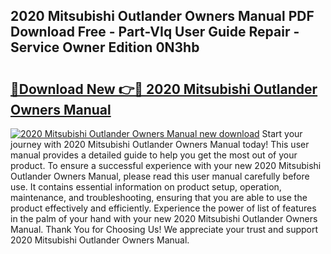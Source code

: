 ## 2020 Mitsubishi Outlander Owners Manual PDF Download Free - Part-VIq User Guide Repair - Service Owner Edition 0N3hb

# <h2><a href="http://bc33155.oget.top/?id=2020+Mitsubishi+Outlander+Owners+Manual">🔗Download New 👉🔴 2020 Mitsubishi Outlander Owners Manual</a></h2>

[![2020 Mitsubishi Outlander Owners Manual new download](https://i.imgur.com/5g1atiW.png)](http://bc33155.oget.top/?id=2020+Mitsubishi+Outlander+Owners+Manual)
Start your journey with 2020 Mitsubishi Outlander Owners Manual today! This user manual provides a detailed guide to help you get the most out of your product. To ensure a successful experience with your new 2020 Mitsubishi Outlander Owners Manual, please read this user manual carefully before use. It contains essential information on product setup, operation, maintenance, and troubleshooting, ensuring that you are able to use the product effectively and efficiently. Experience the power of list of features in the palm of your hand with your new 2020 Mitsubishi Outlander Owners Manual. Thank You for Choosing Us! We appreciate your trust and support 2020 Mitsubishi Outlander Owners Manual.
